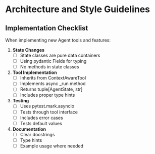 # Architecture and Style Guidelines

## Implementation Checklist

When implementing new Agent tools and features:

1. **State Changes**
   - [ ] State classes are pure data containers
   - [ ] Using pydantic Fields for typing
   - [ ] No methods in state classes

2. **Tool Implementation**
   - [ ] Inherits from ContextAwareTool
   - [ ] Implements async _run method
   - [ ] Returns tuple[AgentState, str]
   - [ ] Includes proper type hints

3. **Testing**
   - [ ] Uses pytest.mark.asyncio
   - [ ] Tests through tool interface
   - [ ] Includes error cases
   - [ ] Tests default values

4. **Documentation**
   - [ ] Clear docstrings
   - [ ] Type hints
   - [ ] Example usage where needed
